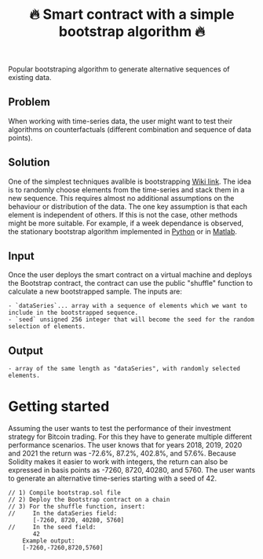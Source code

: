 
<h1 align="center" style="border-botom: none">
  <b>
   🔥 Smart contract with a simple bootstrap algorithm  🔥 
  </b>
</h1>

</br>

Popular bootstraping algorithm to generate alternative sequences of existing data.

## Problem

When working with time-series data, the user might want to test their algorithms on counterfactuals (different combination and sequence of data points).

## Solution

One of the simplest techniques avalible is bootstrapping [Wiki link](en.wikipedia.org/wiki/Bootstrapping_(statistics)). The idea is to randomly choose elements from the time-series and stack them in a new sequence. This requires almost no additional assumptions on the behaviour or distribution of the data. The one key assumption is that each element is independent of others. If this is not the case, other methods might be more suitable. For example, if a week dependance is observed, the stationary bootstrap algorithm implemented in [Python] or in [Matlab].

 [Python]:github.com/open-source-modelling/insurance_python/tree/main/stationary-bootstrap
 [Matlab]:github.com/open-source-modelling/insurance_matlab/tree/main/stationary-bootstrap

## Input

Once the user deploys the smart contract on a virtual machine and deploys the Bootstrap contract, the contract can use the public "shuffle" function to calculate a new bootstrapped sample. The inputs are:

    - `dataSeries`... array with a sequence of elements which we want to include in the bootstrapped sequence.
    - `seed` unsigned 256 integer that will become the seed for the random selection of elements.

## Output

    - array of the same length as "dataSeries", with randomly selected elements.

# Getting started

Assuming the user wants to test the performance of their investment strategy for Bitcoin trading. For this they have to generate multiple different performance scenarios. The user knows that for years 2018, 2019, 2020 and 2021 the return was -72.6%, 87.2%, 402.8%, and 57.6%. Because Solidity makes it easier to work with integers, the return can also be expressed in basis points as -7260, 8720, 40280, and 5760. The user wants to generate an alternative time-series starting with a seed of 42.

``` solidity
// 1) Compile bootstrap.sol file
// 2) Deploy the Bootstrap contract on a chain
// 3) For the shuffle function, insert: 
//     In the dataSeries field:
       [-7260, 8720, 40280, 5760]
//     In the seed field:
       42
    Example output:
    [-7260,-7260,8720,5760]
```

